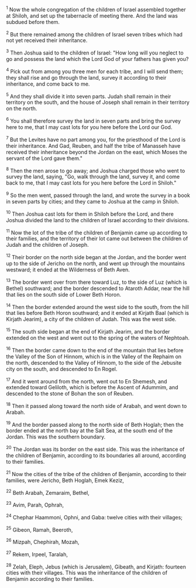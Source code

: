 <sup>1</sup> 
Now the whole congregation of the children of Israel assembled together at Shiloh, and set up the tabernacle of meeting there. And the land was subdued before them. 

<sup>2</sup> 
But there remained among the children of Israel seven tribes which had not yet received their inheritance. 

<sup>3</sup> 
Then Joshua said to the children of Israel: "How long will you neglect to go and possess the land which the Lord God of your fathers has given you? 

<sup>4</sup> 
Pick out from among you three men for each tribe, and I will send them; they shall rise and go through the land, survey it according to their inheritance, and come back to me. 

<sup>5</sup> 
And they shall divide it into seven parts. Judah shall remain in their territory on the south, and the house of Joseph shall remain in their territory on the north. 

<sup>6</sup> 
You shall therefore survey the land in seven parts and bring the survey here to me, that I may cast lots for you here before the Lord our God. 

<sup>7</sup> 
But the Levites have no part among you, for the priesthood of the Lord is their inheritance. And Gad, Reuben, and half the tribe of Manasseh have received their inheritance beyond the Jordan on the east, which Moses the servant of the Lord gave them." 

<sup>8</sup> 
Then the men arose to go away; and Joshua charged those who went to survey the land, saying, "Go, walk through the land, survey it, and come back to me, that I may cast lots for you here before the Lord in Shiloh." 

<sup>9</sup> 
So the men went, passed through the land, and wrote the survey in a book in seven parts by cities; and they came to Joshua at the camp in Shiloh. 

<sup>10</sup> 
Then Joshua cast lots for them in Shiloh before the Lord, and there Joshua divided the land to the children of Israel according to their divisions.

<sup>11</sup> 
Now the lot of the tribe of the children of Benjamin came up according to their families, and the territory of their lot came out between the children of Judah and the children of Joseph. 

<sup>12</sup> 
Their border on the north side began at the Jordan, and the border went up to the side of Jericho on the north, and went up through the mountains westward; it ended at the Wilderness of Beth Aven. 

<sup>13</sup> 
The border went over from there toward Luz, to the side of Luz (which is Bethel) southward; and the border descended to Ataroth Addar, near the hill that lies on the south side of Lower Beth Horon. 

<sup>14</sup> 
Then the border extended around the west side to the south, from the hill that lies before Beth Horon southward; and it ended at Kirjath Baal (which is Kirjath Jearim), a city of the children of Judah. This was the west side. 

<sup>15</sup> 
The south side began at the end of Kirjath Jearim, and the border extended on the west and went out to the spring of the waters of Nephtoah. 

<sup>16</sup> 
Then the border came down to the end of the mountain that lies before the Valley of the Son of Hinnom, which is in the Valley of the Rephaim on the north, descended to the Valley of Hinnom, to the side of the Jebusite city on the south, and descended to En Rogel. 

<sup>17</sup> 
And it went around from the north, went out to En Shemesh, and extended toward Geliloth, which is before the Ascent of Adummim, and descended to the stone of Bohan the son of Reuben. 

<sup>18</sup> 
Then it passed along toward the north side of Arabah, and went down to Arabah. 

<sup>19</sup> 
And the border passed along to the north side of Beth Hoglah; then the border ended at the north bay at the Salt Sea, at the south end of the Jordan. This was the southern boundary. 

<sup>20</sup> 
The Jordan was its border on the east side. This was the inheritance of the children of Benjamin, according to its boundaries all around, according to their families. 

<sup>21</sup> 
Now the cities of the tribe of the children of Benjamin, according to their families, were Jericho, Beth Hoglah, Emek Keziz, 

<sup>22</sup> 
Beth Arabah, Zemaraim, Bethel, 

<sup>23</sup> 
Avim, Parah, Ophrah, 

<sup>24</sup> 
Chephar Haammoni, Ophni, and Gaba: twelve cities with their villages; 

<sup>25</sup> 
Gibeon, Ramah, Beeroth, 

<sup>26</sup> 
Mizpah, Chephirah, Mozah, 

<sup>27</sup> 
Rekem, Irpeel, Taralah, 

<sup>28</sup> 
Zelah, Eleph, Jebus (which is Jerusalem), Gibeath, and Kirjath: fourteen cities with their villages. This was the inheritance of the children of Benjamin according to their families.